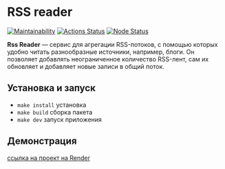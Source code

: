 # RSS reader

[![Maintainability](https://api.codeclimate.com/v1/badges/95632d9e518716938ee1/maintainability)](https://codeclimate.com/github/sseezov/frontend-project-11/maintainability)
[![Actions Status](https://github.com/sseezov/frontend-project-11/actions/workflows/hexlet-check.yml/badge.svg)](https://github.com/sseezov/frontend-project-11/actions)
[![Node Status](https://github.com/sseezov/frontend-project-46/actions/workflows/nodejs.yml/badge.svg)](https://github.com/sseezov/frontend-project-46/actions/workflows/nodejs.yml)

**Rss Reader** — сервис для агрегации RSS-потоков, с помощью которых удобно читать разнообразные источники, например, блоги. Он позволяет добавлять неограниченное количество RSS-лент, сам их обновляет и добавляет новые записи в общий поток.

## Установка и запуск

* `make install` установка
* `make build` сборка пакета
* `make dev` запуск приложения

## Демонстрация

[ссылка на проект на Render](https://frontend-project-11-bzszwhw2c-sseezovgmailcoms-projects.vercel.app/)
